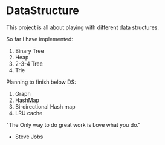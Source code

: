 DataStructure
=============
This project is all about playing with different data structures.

So far I have implemented:
<ol>
	<li>Binary Tree</li>
	<li>Heap</li>
	<li> 2-3-4 Tree</li>
	<li>Trie</li>
</ol>

Planning to finish below DS:
<ol>
	<li>Graph</li>
	<li>HashMap</li>
	<li>Bi-directional Hash map</li>
	<li>LRU cache</li>
</ol>


"The Only way to do great work is Love what you do."
- Steve Jobs
